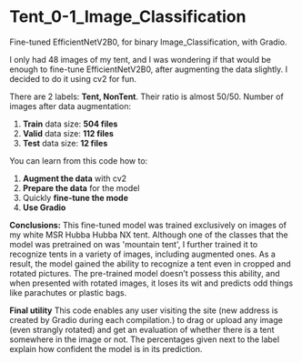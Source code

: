 # Tent_0-1_Image_Classification
Fine-tuned EfficientNetV2B0, for binary Image_Classification, with Gradio.

I only had 48 images of my tent, and I was wondering if that would be enough to fine-tune EfficientNetV2B0, after augmenting the data slightly. I decided to do it using cv2 for fun. 

There are 2 labels: **Tent, NonTent**. Their ratio is almost 50/50. Number of images after data augmentation:
1. **Train** data size: **504 files**
2. **Valid** data size: **112 files**
3. **Test** data size: **12 files**

You can learn from this code how to:

1. **Augment the data** with cv2
2. **Prepare the data** for the model
3. Quickly **fine-tune the mode**
4. **Use Gradio**

**Conclusions:**
This fine-tuned model was trained exclusively on images of my white MSR Hubba Hubba NX tent. Although one of the classes that the model was pretrained on was 'mountain tent', I further trained it to recognize tents in a variety of images, including augmented ones. As a result, the model gained the ability to recognize a tent even in cropped and rotated pictures. The pre-trained model doesn’t possess this ability, and when presented with rotated images, it loses its wit and predicts odd things like parachutes or plastic bags. 

**Final utility**
This code enables any user visiting the site (new address is created by Gradio during each compilation.) to drag or upload any image (even strangly rotated) and get an evaluation of whether there is a tent somewhere in the image or not. The percentages given next to the label explain how confident the model is in its prediction.
